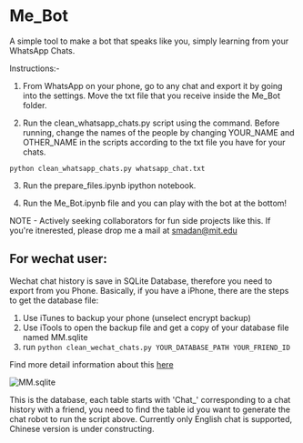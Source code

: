 # Me_Bot
A simple tool to make a bot that speaks like you, simply learning from your WhatsApp Chats.

Instructions:-

1. From WhatsApp on your phone, go to any chat and export it by going into the settings. Move the txt file that you receive inside the Me_Bot folder.

2. Run the clean_whatsapp_chats.py script using the command. Before running, change the names of the people by changing YOUR_NAME and OTHER_NAME in the scripts according to the txt file you have for your chats.

`python clean_whatsapp_chats.py whatsapp_chat.txt`

3. Run the prepare_files.ipynb ipython notebook.

4. Run the Me_Bot.ipynb file and you can play with the bot at the bottom!

NOTE - Actively seeking collaborators for fun side projects like this. If you're itnerested, please drop me a mail at smadan@mit.edu

## For wechat user:
Wechat chat history is save in SQLite Database, therefore you need to export from you Phone.
Basically, if you have a iPhone, there are the steps to get the database file:
1. Use iTunes to backup your phone (unselect encrypt backup)
2. Use iTools to open the backup file and get a copy of your database file named MM.sqlite
3. run `python clean_wechat_chats.py YOUR_DATABASE_PATH YOUR_FRIEND_ID`

Find more detail information about this [here](https://www.cnblogs.com/cxun/p/5677606.html)

![MM.sqlite](https://github.com/DH-Diego/Me_Bot/blob/master/pictures/MM.sqlite.png)

This is the database, each table starts with 'Chat_' corresponding to a chat history with a friend,  you need to find the table id you want to generate the chat robot to run the script above. Currently only English chat is supported, Chinese version is under constructing.

